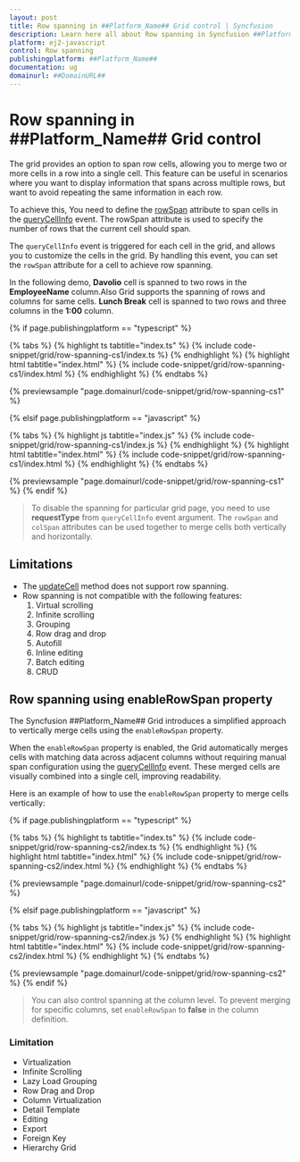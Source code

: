 ```yaml
---
layout: post
title: Row spanning in ##Platform_Name## Grid control | Syncfusion
description: Learn here all about Row spanning in Syncfusion ##Platform_Name## Grid control of Syncfusion Essential JS 2 and more.
platform: ej2-javascript
control: Row spanning 
publishingplatform: ##Platform_Name##
documentation: ug
domainurl: ##DomainURL##
---
```


# Row spanning in ##Platform_Name## Grid control

The grid provides an option to span row cells, allowing you to merge two or more cells in a row into a single cell. This feature can be useful in scenarios where you want to display information that spans across multiple rows, but want to avoid repeating the same information in each row.

To achieve this, You need to define the [rowSpan](../../api/grid/queryCellInfoEventArgs/#rowspan) attribute to span cells in the [queryCellInfo](../../api/grid/queryCellInfoEventArgs) event. The rowSpan attribute is used to specify the number of rows that the current cell should span.

The `queryCellInfo` event is triggered for each cell in the grid, and allows you to customize the cells in the grid. By handling this event, you can set the `rowSpan` attribute for a cell to achieve row spanning.

In the following demo, **Davolio** cell is spanned to two rows in the **EmployeeName** column.Also Grid supports the spanning of rows and columns for same cells. **Lunch Break** cell is spanned to two rows and three columns in the **1:00** column.

{% if page.publishingplatform == "typescript" %}

 {% tabs %}
{% highlight ts tabtitle="index.ts" %}
{% include code-snippet/grid/row-spanning-cs1/index.ts %}
{% endhighlight %}
{% highlight html tabtitle="index.html" %}
{% include code-snippet/grid/row-spanning-cs1/index.html %}
{% endhighlight %}
{% endtabs %}
        
{% previewsample "page.domainurl/code-snippet/grid/row-spanning-cs1" %}

{% elsif page.publishingplatform == "javascript" %}

{% tabs %}
{% highlight js tabtitle="index.js" %}
{% include code-snippet/grid/row-spanning-cs1/index.js %}
{% endhighlight %}
{% highlight html tabtitle="index.html" %}
{% include code-snippet/grid/row-spanning-cs1/index.html %}
{% endhighlight %}
{% endtabs %}

{% previewsample "page.domainurl/code-snippet/grid/row-spanning-cs1" %}
{% endif %}

> To disable the spanning for particular grid page, you need to use **requestType** from `queryCellInfo` event argument.
> The `rowSpan` and `colSpan` attributes can be used together to merge cells both vertically and horizontally.

## Limitations

* The [updateCell](../../api/grid/#updatecell) method does not support row spanning.
* Row spanning is not compatible with the following features:
    1. Virtual scrolling
    2. Infinite scrolling
    3. Grouping
    4. Row drag and drop
    5. Autofill
    6. Inline editing
    7. Batch editing
    8. CRUD

## Row spanning using enableRowSpan property    

The Syncfusion ##Platform_Name## Grid introduces a simplified approach to vertically merge cells using the `enableRowSpan` property. 

When the `enableRowSpan` property is enabled, the Grid automatically merges cells with matching data across adjacent columns without requiring manual span configuration using the [queryCellInfo](../../api/grid/#querycellinfo) event. These merged cells are visually combined into a single cell, improving readability.

Here is an example of how to use the `enableRowSpan` property to merge cells vertically:

{% if page.publishingplatform == "typescript" %}

 {% tabs %}
{% highlight ts tabtitle="index.ts" %}
{% include code-snippet/grid/row-spanning-cs2/index.ts %}
{% endhighlight %}
{% highlight html tabtitle="index.html" %}
{% include code-snippet/grid/row-spanning-cs2/index.html %}
{% endhighlight %}
{% endtabs %}
        
{% previewsample "page.domainurl/code-snippet/grid/row-spanning-cs2" %}

{% elsif page.publishingplatform == "javascript" %}

{% tabs %}
{% highlight js tabtitle="index.js" %}
{% include code-snippet/grid/row-spanning-cs2/index.js %}
{% endhighlight %}
{% highlight html tabtitle="index.html" %}
{% include code-snippet/grid/row-spanning-cs2/index.html %}
{% endhighlight %}
{% endtabs %}

{% previewsample "page.domainurl/code-snippet/grid/row-spanning-cs2" %}
{% endif %}

> You can also control spanning at the column level. To prevent merging for specific columns, set `enableRowSpan` to **false** in the column definition.

### Limitation

* Virtualization
* Infinite Scrolling
* Lazy Load Grouping
* Row Drag and Drop
* Column Virtualization
* Detail Template
* Editing
* Export
* Foreign Key
* Hierarchy Grid
